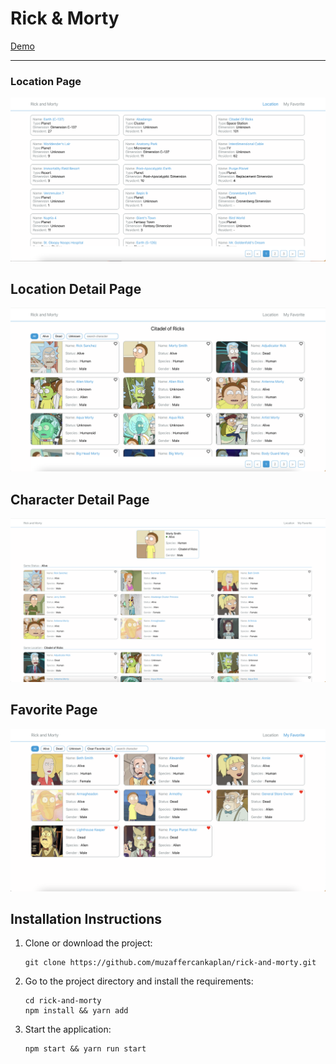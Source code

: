 # Rick & Morty

[Demo](https://rick-morty.pages.dev/)

---

### Location Page

![Location Page](./public/location.png)

## Location Detail Page

![Location Detail Page](./public/locationDetail.png)

## Character Detail Page

![Character Detail Page](./public/characterDetail.png)

## Favorite Page

![Favorite Page](./public/favorite.png)

## Installation Instructions

1.  Clone or download the project:

        git clone https://github.com/muzaffercankaplan/rick-and-morty.git

2.  Go to the project directory and install the requirements:

        cd rick-and-morty
        npm install && yarn add

3.  Start the application:

        npm start && yarn run start
